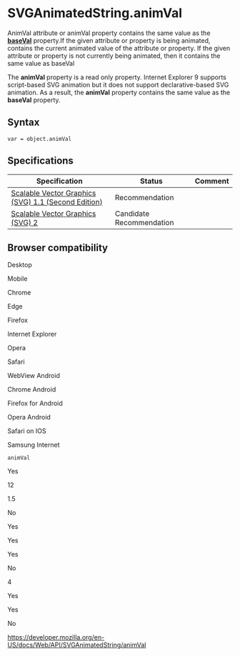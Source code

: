 SVGAnimatedString.animVal
=========================

AnimVal attribute or animVal property contains the same value as the [**baseVal**](https://developer.mozilla.org/en-US/docs/new?slug=baseVal&parent=6389) property.<span class="field"><span class="_animVal doc">If the given attribute or property is being animated, contains the current animated value of the attribute or property. If the given attribute or property is not currently being animated, then it contains the same value as </span></span>baseVal

The **animVal** property is a read only property. Internet Explorer 9 supports script-based SVG animation but it does not support declarative-based SVG animation. As a result, the **animVal** property contains the same value as the **baseVal** property.

Syntax
------

    var = object.animVal

Specifications
--------------

<table><thead><tr class="header"><th>Specification</th><th>Status</th><th>Comment</th></tr></thead><tbody><tr class="odd"><td><a href="https://www.w3.org/TR/SVG11/types.html#__svg__SVGAnimatedString__animVal">Scalable Vector Graphics (SVG) 1.1 (Second Edition)</a></td><td><span class="spec-rec">Recommendation</span></td><td></td></tr><tr class="even"><td><a href="https://svgwg.org/svg2-draft/types.html#__svg__SVGAnimatedString__animVal">Scalable Vector Graphics (SVG) 2</a></td><td><span class="spec-cr">Candidate Recommendation</span></td><td></td></tr></tbody></table>

Browser compatibility
---------------------

Desktop

Mobile

Chrome

Edge

Firefox

Internet Explorer

Opera

Safari

WebView Android

Chrome Android

Firefox for Android

Opera Android

Safari on IOS

Samsung Internet

`animVal`

Yes

12

1.5

No

Yes

Yes

Yes

No

4

Yes

Yes

No

<a href="https://developer.mozilla.org/en-US/docs/Web/API/SVGAnimatedString/animVal" class="_attribution-link">https://developer.mozilla.org/en-US/docs/Web/API/SVGAnimatedString/animVal</a>
